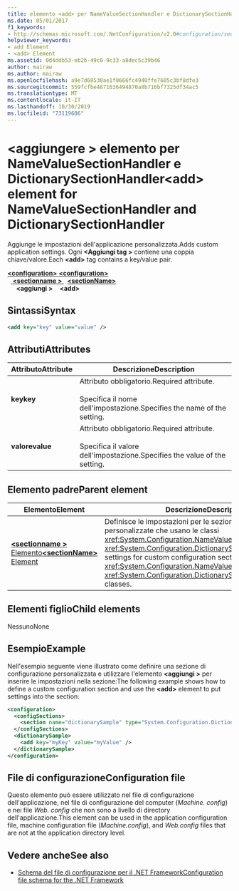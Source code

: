 ```yaml
---
title: elemento <add> per NameValueSectionHandler e DictionarySectionHandler
ms.date: 05/01/2017
f1_keywords:
- http://schemas.microsoft.com/.NetConfiguration/v2.0#configuration/sectionName/add
helpviewer_keywords:
- add Element
- <add> Element
ms.assetid: 0d4ddb53-eb2b-49c0-9c33-a8dec5c39b46
author: mairaw
ms.author: mairaw
ms.openlocfilehash: a9e7d68530ae1f0666fc4940ffe7605c3bf8dfe3
ms.sourcegitcommit: 559fcfbe4871636494870a8b716bf7325df34ac5
ms.translationtype: MT
ms.contentlocale: it-IT
ms.lasthandoff: 10/30/2019
ms.locfileid: "73119606"
---
```

# <a name="add-element-for-namevaluesectionhandler-and-dictionarysectionhandler"></a><span data-ttu-id="575ce-102">\<aggiungere > elemento per NameValueSectionHandler e DictionarySectionHandler</span><span class="sxs-lookup"><span data-stu-id="575ce-102">\<add> element for NameValueSectionHandler and DictionarySectionHandler</span></span>

<span data-ttu-id="575ce-103">Aggiunge le impostazioni dell'applicazione personalizzata.</span><span class="sxs-lookup"><span data-stu-id="575ce-103">Adds custom application settings.</span></span> <span data-ttu-id="575ce-104">Ogni **\<Aggiungi tag >** contiene una coppia chiave/valore.</span><span class="sxs-lookup"><span data-stu-id="575ce-104">Each **\<add>** tag contains a key/value pair.</span></span>

<span data-ttu-id="575ce-105">[ **\<configuration>** ](configuration-element.md) </span><span class="sxs-lookup"><span data-stu-id="575ce-105">[**\<configuration>**](configuration-element.md) </span></span>  
<span data-ttu-id="575ce-106">&nbsp;&nbsp;[ **\<sectionname >** ](custom-element-2.md) </span><span class="sxs-lookup"><span data-stu-id="575ce-106">&nbsp;&nbsp;[**\<sectionName>**](custom-element-2.md) </span></span>  
<span data-ttu-id="575ce-107">&nbsp;&nbsp;&nbsp;&nbsp; **\<aggiungi >**</span><span class="sxs-lookup"><span data-stu-id="575ce-107">&nbsp;&nbsp;&nbsp;&nbsp;**\<add>**</span></span>

## <a name="syntax"></a><span data-ttu-id="575ce-108">Sintassi</span><span class="sxs-lookup"><span data-stu-id="575ce-108">Syntax</span></span>

```xml
<add key="key" value="value" />
```

## <a name="attributes"></a><span data-ttu-id="575ce-109">Attributi</span><span class="sxs-lookup"><span data-stu-id="575ce-109">Attributes</span></span>

| <span data-ttu-id="575ce-110">Attributo</span><span class="sxs-lookup"><span data-stu-id="575ce-110">Attribute</span></span> | <span data-ttu-id="575ce-111">Descrizione</span><span class="sxs-lookup"><span data-stu-id="575ce-111">Description</span></span> |
| --------- | ----------- |
| <span data-ttu-id="575ce-112">**key**</span><span class="sxs-lookup"><span data-stu-id="575ce-112">**key**</span></span>   | <span data-ttu-id="575ce-113">Attributo obbligatorio.</span><span class="sxs-lookup"><span data-stu-id="575ce-113">Required attribute.</span></span><br><br><span data-ttu-id="575ce-114">Specifica il nome dell'impostazione.</span><span class="sxs-lookup"><span data-stu-id="575ce-114">Specifies the name of the setting.</span></span> |
| <span data-ttu-id="575ce-115">**valore**</span><span class="sxs-lookup"><span data-stu-id="575ce-115">**value**</span></span> | <span data-ttu-id="575ce-116">Attributo obbligatorio.</span><span class="sxs-lookup"><span data-stu-id="575ce-116">Required attribute.</span></span><br><br><span data-ttu-id="575ce-117">Specifica il valore dell'impostazione.</span><span class="sxs-lookup"><span data-stu-id="575ce-117">Specifies the value of the setting.</span></span> |

## <a name="parent-element"></a><span data-ttu-id="575ce-118">Elemento padre</span><span class="sxs-lookup"><span data-stu-id="575ce-118">Parent element</span></span>

| <span data-ttu-id="575ce-119">Elemento</span><span class="sxs-lookup"><span data-stu-id="575ce-119">Element</span></span> | <span data-ttu-id="575ce-120">Descrizione</span><span class="sxs-lookup"><span data-stu-id="575ce-120">Description</span></span> |
| ------- | ------------|
| [<span data-ttu-id="575ce-121"> **\<sectionname >** Elemento</span><span class="sxs-lookup"><span data-stu-id="575ce-121">**\<sectionName>** Element</span></span>](custom-element-2.md) | <span data-ttu-id="575ce-122">Definisce le impostazioni per le sezioni di configurazione personalizzate che usano le classi <xref:System.Configuration.NameValueSectionHandler> e <xref:System.Configuration.DictionarySectionHandler>.</span><span class="sxs-lookup"><span data-stu-id="575ce-122">Defines settings for custom configuration sections that use the <xref:System.Configuration.NameValueSectionHandler> and <xref:System.Configuration.DictionarySectionHandler> classes.</span></span> |

## <a name="child-elements"></a><span data-ttu-id="575ce-123">Elementi figlio</span><span class="sxs-lookup"><span data-stu-id="575ce-123">Child elements</span></span>

<span data-ttu-id="575ce-124">Nessuno</span><span class="sxs-lookup"><span data-stu-id="575ce-124">None</span></span>

## <a name="example"></a><span data-ttu-id="575ce-125">Esempio</span><span class="sxs-lookup"><span data-stu-id="575ce-125">Example</span></span>

<span data-ttu-id="575ce-126">Nell'esempio seguente viene illustrato come definire una sezione di configurazione personalizzata e utilizzare l'elemento **\<aggiungi >** per inserire le impostazioni nella sezione:</span><span class="sxs-lookup"><span data-stu-id="575ce-126">The following example shows how to define a custom configuration section and use the **\<add>** element to put settings into the section:</span></span>

```xml
<configuration>
  <configSections>
    <section name="dictionarySample" type="System.Configuration.DictionarySectionHandler,System" />
  </configSections>
  <dictionarySample>
    <add key="myKey" value="myValue" />
  </dictionarySample>
</configuration>
```

## <a name="configuration-file"></a><span data-ttu-id="575ce-127">File di configurazione</span><span class="sxs-lookup"><span data-stu-id="575ce-127">Configuration file</span></span>

<span data-ttu-id="575ce-128">Questo elemento può essere utilizzato nel file di configurazione dell'applicazione, nel file di configurazione del computer (*Machine. config*) e nei file *Web. config* che non sono a livello di directory dell'applicazione.</span><span class="sxs-lookup"><span data-stu-id="575ce-128">This element can be used in the application configuration file, machine configuration file (*Machine.config*), and *Web.config* files that are not at the application directory level.</span></span>

## <a name="see-also"></a><span data-ttu-id="575ce-129">Vedere anche</span><span class="sxs-lookup"><span data-stu-id="575ce-129">See also</span></span>

- [<span data-ttu-id="575ce-130">Schema del file di configurazione per il .NET Framework</span><span class="sxs-lookup"><span data-stu-id="575ce-130">Configuration file schema for the .NET Framework</span></span>](index.md)
